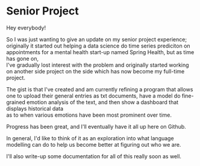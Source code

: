 # Senior Project

Hey everybody! 

So I was just wanting to give an update on my senior project experience; originally it started out helping a data science do time series prediciton on appointments for a mental health start-up named Spring Health, but as time has gone on, \
I've gradually lost interest with the problem and originally started working on another side project on the side which has now become my full-time project.

The gist is that I've created and am currently refining a program that allows one to upload their general entries as txt documents, have a model do fine-grained emotion analysis of the text, and then show a dashboard that displays historical data \
as to when various emotions have been most prominent over time.

Progress has been great, and I'll eventually have it all up here on Github.

In general, I'd like to think of it as an exploration into what language modelling can do to help us become better at figuring out who we are. 

I'll also write-up some documentation for all of this really soon as well.
